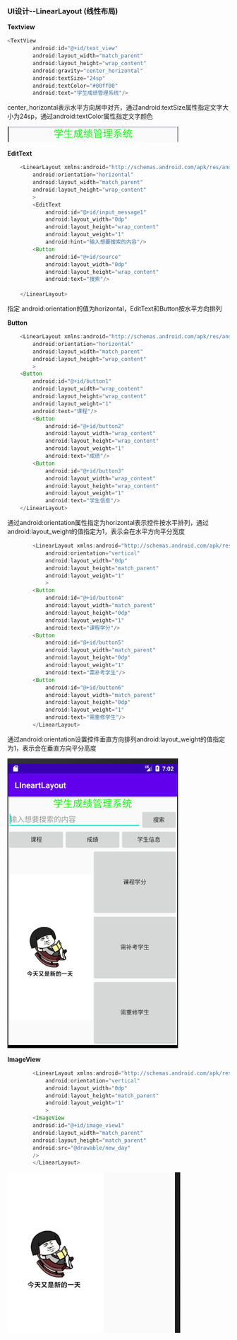 ### UI设计--LinearLayout (线性布局)

**Textview**

```java
<TextView
        android:id="@+id/text_view"
        android:layout_width="match_parent"
        android:layout_height="wrap_content"
        android:gravity="center_horizontal"
        android:textSize="24sp"
        android:textColor="#00ff00"
        android:text="学生成绩管理系统"/>
```

center_horizontal表示水平方向居中对齐，通过android:textSize属性指定文字大小为24sp，通过android:textColor属性指定文字颜色

![Textview](https://github.com/PengFeisupper/2018118122_Android/blob/homework/LinearLayout/%E6%88%AA%E5%9B%BE/Textview.png)

**EditText**

```java
    <LinearLayout xmlns:android="http://schemas.android.com/apk/res/android"
        android:orientation="horizontal"
        android:layout_width="match_parent"
        android:layout_height="wrap_content"
        >
        <EditText
            android:id="@+id/input_message1"
            android:layout_width="0dp"
            android:layout_height="wrap_content"
            android:layout_weight="1"
            android:hint="输入想要搜索的内容"/>
        <Button
            android:id="@+id/source"
            android:layout_width="0dp"
            android:layout_height="wrap_content"
            android:text="搜索"/>

    </LinearLayout>
```

指定 android:orientation的值为horizontal，EditText和Button按水平方向排列

**Button**

```java
    <LinearLayout xmlns:android="http://schemas.android.com/apk/res/android"
        android:orientation="horizontal"
        android:layout_width="match_parent"
        android:layout_height="wrap_content"
        >
    <Button
        android:id="@+id/button1"
        android:layout_width="wrap_content"
        android:layout_height="wrap_content"
        android:layout_weight="1"
        android:text="课程"/>
        <Button
            android:id="@+id/button2"
            android:layout_width="wrap_content"
            android:layout_height="wrap_content"
            android:layout_weight="1"
            android:text="成绩"/>
        <Button
            android:id="@+id/button3"
            android:layout_width="wrap_content"
            android:layout_height="wrap_content"
            android:layout_weight="1"
            android:text="学生信息"/>
    </LinearLayout>
```

通过android:orientation属性指定为horizontal表示控件按水平排列，通过android:layout_weight的值指定为1，表示会在水平方向平分宽度

```java
        <LinearLayout xmlns:android="http://schemas.android.com/apk/res/android"
            android:orientation="vertical"
            android:layout_width="0dp"
            android:layout_height="match_parent"
            android:layout_weight="1"
            >
        <Button
            android:id="@+id/button4"
            android:layout_width="match_parent"
            android:layout_height="0dp"
            android:layout_weight="1"
            android:text="课程学分"/>
        <Button
            android:id="@+id/button5"
            android:layout_width="match_parent"
            android:layout_height="0dp"
            android:layout_weight="1"
            android:text="需补考学生"/>
        <Button
            android:id="@+id/button6"
            android:layout_width="match_parent"
            android:layout_height="0dp"
            android:layout_weight="1"
            android:text="需重修学生"/>
        </LinearLayout>
```

通过android:orientation设置控件垂直方向排列android:layout_weight的值指定为1，表示会在垂直方向平分高度

![LinearLayout](https://github.com/PengFeisupper/2018118122_Android/blob/homework/LinearLayout/%E6%88%AA%E5%9B%BE/LinearLayout.png)

**ImageView**

```java
        <LinearLayout xmlns:android="http://schemas.android.com/apk/res/android"
            android:orientation="vertical"
            android:layout_width="0dp"
            android:layout_height="match_parent"
            android:layout_weight="1"
            >
        <ImageView
        android:id="@+id/image_view1"
        android:layout_width="match_parent"
        android:layout_height="match_parent"
        android:src="@drawable/new_day"
        />
        </LinearLayout>
```

![imageview](https://github.com/PengFeisupper/2018118122_Android/blob/homework/LinearLayout/%E6%88%AA%E5%9B%BE/imageview.png)



